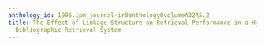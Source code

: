 ```yaml
---
anthology_id: 1996.ipm_journal-ir0anthology0volumeA32A5.2
title: The Effect of Linkage Structure on Retrieval Performance in a Hypertext-Based
  Bibliographic Retrieval System
---
```

